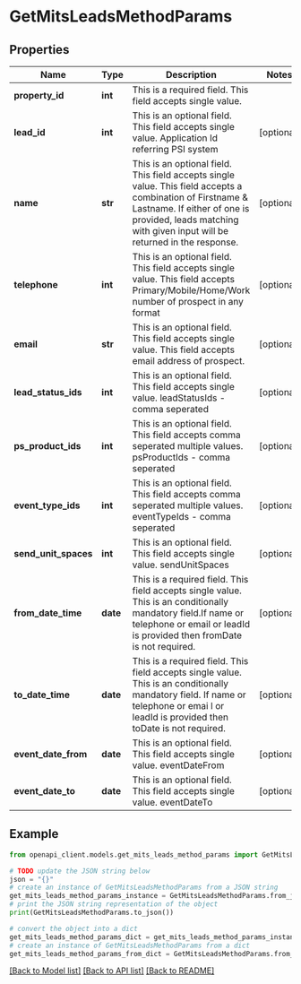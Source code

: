 # GetMitsLeadsMethodParams


## Properties

Name | Type | Description | Notes
------------ | ------------- | ------------- | -------------
**property_id** | **int** | This is a required field. This field accepts single value. | 
**lead_id** | **int** | This is an optional field. This field accepts single value. Application Id referring PSI system | [optional] 
**name** | **str** | This is an optional field. This field accepts single value. This field accepts a combination of Firstname &amp; Lastname. If either of one is provided, leads matching with given input will be returned in the response. | [optional] 
**telephone** | **int** | This is an optional field. This field accepts single value. This field accepts Primary/Mobile/Home/Work number of prospect in any format | [optional] 
**email** | **str** | This is an optional field. This field accepts single value. This field accepts email address of prospect. | [optional] 
**lead_status_ids** | **int** | This is an optional field. This field accepts single value. leadStatusIds - comma seperated | [optional] 
**ps_product_ids** | **int** | This is an optional field. This field accepts comma seperated multiple values. psProductIds - comma seperated | [optional] 
**event_type_ids** | **int** | This is an optional field. This field accepts comma seperated multiple values. eventTypeIds - comma seperated | [optional] 
**send_unit_spaces** | **int** | This is an optional field. This field accepts single value. sendUnitSpaces | [optional] 
**from_date_time** | **date** | This is a required field. This field accepts single value. This is an conditionally mandatory field.If name or telephone or email or leadId is provided then fromDate is not required. | [optional] 
**to_date_time** | **date** | This is a required field. This field accepts single value. This is an conditionally mandatory field. If name or telephone or emai l or leadId is provided then toDate is not required. | [optional] 
**event_date_from** | **date** | This is an optional field. This field accepts single value. eventDateFrom | [optional] 
**event_date_to** | **date** |   This is an optional field. This field accepts single value. eventDateTo | [optional] 

## Example

```python
from openapi_client.models.get_mits_leads_method_params import GetMitsLeadsMethodParams

# TODO update the JSON string below
json = "{}"
# create an instance of GetMitsLeadsMethodParams from a JSON string
get_mits_leads_method_params_instance = GetMitsLeadsMethodParams.from_json(json)
# print the JSON string representation of the object
print(GetMitsLeadsMethodParams.to_json())

# convert the object into a dict
get_mits_leads_method_params_dict = get_mits_leads_method_params_instance.to_dict()
# create an instance of GetMitsLeadsMethodParams from a dict
get_mits_leads_method_params_from_dict = GetMitsLeadsMethodParams.from_dict(get_mits_leads_method_params_dict)
```
[[Back to Model list]](../README.md#documentation-for-models) [[Back to API list]](../README.md#documentation-for-api-endpoints) [[Back to README]](../README.md)


